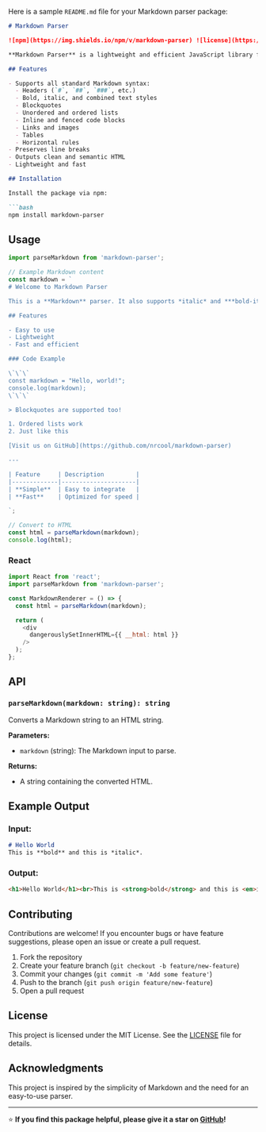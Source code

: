 Here is a sample `README.md` file for your Markdown parser package:

```markdown
# Markdown Parser

![npm](https://img.shields.io/npm/v/markdown-parser) ![license](https://img.shields.io/npm/l/markdown-parser) ![issues](https://img.shields.io/github/issues/nrcool/markdown-parser)

**Markdown Parser** is a lightweight and efficient JavaScript library for converting Markdown syntax to HTML. It's perfect for rendering Markdown content in your web applications.

## Features

- Supports all standard Markdown syntax:
  - Headers (`#`, `##`, `###`, etc.)
  - Bold, italic, and combined text styles
  - Blockquotes
  - Unordered and ordered lists
  - Inline and fenced code blocks
  - Links and images
  - Tables
  - Horizontal rules
- Preserves line breaks
- Outputs clean and semantic HTML
- Lightweight and fast

## Installation

Install the package via npm:

```bash
npm install markdown-parser
```

## Usage

```javascript
import parseMarkdown from 'markdown-parser';

// Example Markdown content
const markdown = `
# Welcome to Markdown Parser

This is a **Markdown** parser. It also supports *italic* and ***bold-italic***.

## Features

- Easy to use
- Lightweight
- Fast and efficient

### Code Example

\`\`\`
const markdown = "Hello, world!";
console.log(markdown);
\`\`\`

> Blockquotes are supported too!

1. Ordered lists work
2. Just like this

[Visit us on GitHub](https://github.com/nrcool/markdown-parser)

---

| Feature     | Description         |
|-------------|---------------------|
| **Simple**  | Easy to integrate   |
| **Fast**    | Optimized for speed |

`;

// Convert to HTML
const html = parseMarkdown(markdown);
console.log(html);
```

### React
```js
import React from 'react';
import parseMarkdown from 'markdown-parser';

const MarkdownRenderer = () => {
  const html = parseMarkdown(markdown);

  return (
    <div
      dangerouslySetInnerHTML={{ __html: html }}
    />
  );
};
```


## API

### `parseMarkdown(markdown: string): string`

Converts a Markdown string to an HTML string.

**Parameters:**
- `markdown` (string): The Markdown input to parse.

**Returns:**
- A string containing the converted HTML.

## Example Output

### Input:

```markdown
# Hello World
This is **bold** and this is *italic*.
```

### Output:

```html
<h1>Hello World</h1><br>This is <strong>bold</strong> and this is <em>italic</em>.
```

## Contributing

Contributions are welcome! If you encounter bugs or have feature suggestions, please open an issue or create a pull request.

1. Fork the repository
2. Create your feature branch (`git checkout -b feature/new-feature`)
3. Commit your changes (`git commit -m 'Add some feature'`)
4. Push to the branch (`git push origin feature/new-feature`)
5. Open a pull request

## License

This project is licensed under the MIT License. See the [LICENSE](LICENSE) file for details.

## Acknowledgments

This project is inspired by the simplicity of Markdown and the need for an easy-to-use parser.

---

⭐️ **If you find this package helpful, please give it a star on [GitHub](https://github.com/nrcool/markdown-parser)!**
```